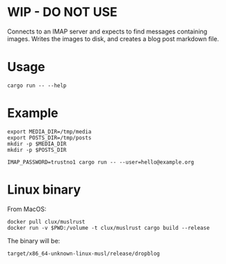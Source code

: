# WIP - DO NOT USE

Connects to an IMAP server and expects to find messages containing images.
Writes the images to disk, and creates a blog post markdown file.

# Usage

```
cargo run -- --help
```

# Example

```
export MEDIA_DIR=/tmp/media
export POSTS_DIR=/tmp/posts
mkdir -p $MEDIA_DIR
mkdir -p $POSTS_DIR

IMAP_PASSWORD=trustno1 cargo run -- --user=hello@example.org
```

# Linux binary

From MacOS:

```
docker pull clux/muslrust
docker run -v $PWD:/volume -t clux/muslrust cargo build --release
```

The binary will be:

```
target/x86_64-unknown-linux-musl/release/dropblog
```